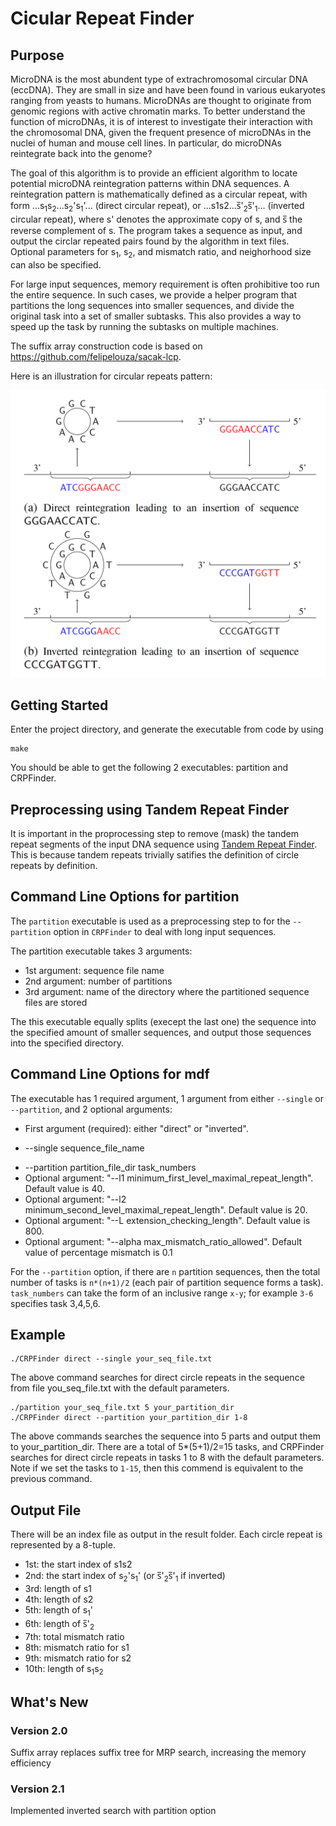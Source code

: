 # Cicular Repeat Finder

## Purpose

MicroDNA is the most abundent type of extrachromosomal circular DNA (eccDNA). They are small in size and have been found in various eukaryotes ranging from yeasts to humans. MicroDNAs are thought to originate from genomic regions with active chromatin marks. To better understand the function of microDNAs, it is of interest to investigate their interaction with the chromosomal DNA, given the frequent presence of microDNAs in the nuclei of human and mouse cell lines. In particular, do microDNAs reintegrate back into the genome?

The goal of this algorithm is to provide an efficient algorithm to locate potential microDNA reintegration patterns within DNA sequences. A reintegration pattern is mathematically defined as a circular repeat, with form ...s<sub>1</sub>s<sub>2</sub>...s<sub>2</sub>'s<sub>1</sub>'... (direct circular repeat), or ...s1s2...s̅'<sub>2</sub>s̅'<sub>1</sub>... (inverted circular repeat), where s' denotes the approximate copy of s, and s̅ the reverse complement of s. The program takes a sequence as input, and output the circlar repeated pairs found by the algorithm in text files. Optional parameters for s<sub>1</sub>, s<sub>2</sub>, and mismatch ratio, and neighorhood size can also be specified. 

For large input sequences, memory requirement is often prohibitive too run the entire sequence. In such cases, we provide a helper program that partitions the long sequences into smaller sequences, and divide the original task into a set of smaller subtasks. This also provides a way to speed up the task by running the subtasks on multiple machines. 

The suffix array construction code is based on https://github.com/felipelouza/sacak-lcp.

Here is an illustration for circular repeats pattern:

<img src="reintegration.png" alt="drawing" width="600"/>




## Getting Started

Enter the project directory, and generate the executable from code by using 
```
make
```
You should be able to get the following 2 executables: partition and CRPFinder.

## Preprocessing using Tandem Repeat Finder
It is important in the proprocessing step to remove (mask) the tandem repeat segments of the input DNA sequence using [Tandem Repeat Finder](https://github.com/Benson-Genomics-Lab/TRF). This is because tandem repeats trivially satifies the definition of circle repeats by definition. 

## Command Line Options for partition
The <code>partition</code> executable is used as a preprocessing step to for the <code>--partition</code> option in <code>CRPFinder</code> to deal with long input sequences. 

The partition executable takes 3 arguments:
* 1st argument: sequence file name
* 2nd argument: number of partitions 
* 3rd argument: name of the directory where the partitioned sequence files are stored

The this executable equally splits (execept the last one) the sequence into the specified amount of smaller sequences, and output those sequences into the specified directory.

## Command Line Options for mdf

The executable has 1 required argument, 1 argument from either <code>--single</code> or <code>--partition</code>, and 2 optional arguments:
* First argument (required): either "direct" or "inverted". 
<!---
If "direct", then the program will search direct circle repeats (of form "...s1s2...s2s1..."); if "reversed", the program will search reversed circle repeats (of form "...s1s2...s1^(-1)s2^(-1)...").
-->

* --single sequence_file_name 
<!---
The file should contain the DNA sequence in which you search the circle repeats; note that any characters that are not A, T, C, G are filtered out in the preprocessing.
-->
* --partition partition_file_dir task_numbers
* Optional argument: "--l1 minimum_first_level_maximal_repeat_length". Default value is 40.
* Optional argument: "--l2 minimum_second_level_maximal_repeat_length". Default value is 20.
* Optional argument: "--L extension_checking_length". Default value is 800.
* Optional argument: "--alpha max_mismatch_ratio_allowed". Default value of percentage mismatch is 0.1

For the <code>--partition</code> option, if there are <code>n</code> partition sequences, then the total number of tasks is <code>n*(n+1)/2</code> (each pair of partition sequence forms a task).  <code>task_numbers</code> can take the form of an inclusive range <code>x-y</code>; for example <code>3-6</code> specifies task 3,4,5,6. 

## Example
```
./CRPFinder direct --single your_seq_file.txt 
```

The above command searches for direct circle repeats in the sequence from file you_seq_file.txt with the default parameters.

```
./partition your_seq_file.txt 5 your_partition_dir
./CRPFinder direct --partition your_partition_dir 1-8
```

The above commands searches the sequence into 5 parts and output them to your_partition_dir. There are a total of 5*(5+1)/2=15 tasks, and CRPFinder searches for direct circle repeats in tasks 1 to 8 with the default parameters. Note if we set the tasks to <code>1-15</code>, then this commend is equivalent to the previous command.  



## Output File
There will be an index file as output in the result folder. Each circle repeat is represented by a 8-tuple.
* 1st: the start index of s1s2
* 2nd: the start index of s<sub>2</sub>'s<sub>1</sub>' (or s̅'<sub>2</sub>s̅'<sub>1</sub> if inverted)
* 3rd: length of s1 
* 4th: length of s2
* 5th: length of s<sub>1</sub>'
* 6th: length of s̅'<sub>2</sub>
* 7th: total mismatch ratio
* 8th: mismatch ratio for s1
* 9th: mismatch ratio for s2
* 10th: length of s<sub>1</sub>s<sub>2</sub>

## What's New

### Version 2.0

Suffix array replaces suffix tree for MRP search, increasing the memory efficiency 

### Version 2.1

Implemented inverted search with partition option




